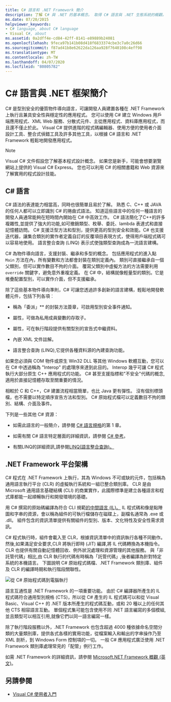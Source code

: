 ```yaml
---
title: C# 語言和 .NET Framework 簡介
description: 了解 C# 與 .NET 的基本概念。 取得 C# 語言與 .NET 生態系統的概觀。
ms.date: 07/20/2015
helpviewer_keywords:
- C# language, about C# language
- Visual C#, about
ms.assetid: 0a2dff4e-cd84-42ff-8141-e89889b24081
ms.openlocfilehash: 9feca97b141b08d418f6833374cbe3c7a0c26d66
ms.sourcegitcommit: f87ad41b8e62622da126aa928f7640108c4eff98
ms.translationtype: MT
ms.contentlocale: zh-TW
ms.lasthandoff: 04/07/2020
ms.locfileid: "80805782"
---
```

# <a name="introduction-to-the-c-language-and-the-net-framework"></a>C# 語言與 .NET 框架簡介

C# 是型別安全的優質物件導向語言，可讓開發人員建置各種在 .NET Framework 上執行且兼具安全性與穩定性的應用程式。 您可以使用 C# 建立 Windows 用戶端應用程式、XML Web 服務、分散式元件、主從應用程式、資料庫應用程式，而且還不僅止於此。 Visual C# 提供進階的程式碼編輯器、使用方便的使用者介面設計工具、整合式偵錯工具及許多其他工具，以根據 C# 語言和 .NET Framework 輕鬆地開發應用程式。  
  
> [!NOTE]
> Visual C# 文件假設您了解基本程式設計概念。 如果您是新手，可能會想要瀏覽網站上提供的 Visual C# Express。 您也可以利用 C# 的相關書籍和 Web 資源來了解實用的程式設計技能。  
  
## <a name="c-language"></a>C# 語言

C# 語法的表達能力相當高，同時也很簡單且易於了解。 熟悉 C、C++ 或 JAVA 的任何人都可以立即識別 C# 的捲曲式語法。 知道這些語言中的任何一種語言的開發人員通常能夠在短時間內開始在 C# 中高效工作。 C# 語法簡化了C++的許多複雜性,並提供了強大的功能,如可撤銷類型、枚舉、委託、lambda 表達式和直接記憶體訪問。 C# 支援泛型方法和型別，提供更高的型別安全和效能。C# 也支援迭代器，讓集合類別的實作者定義自訂的反覆項目表現方式，使得用戶端程式碼可以容易地使用。 語言整合查詢 (LINQ) 表示式使強類型查詢成為一流語言建構。  
  
 C# 為物件導向語言，支援封裝、繼承和多型的概念。 包括應用程式的進入點 `Main` 方法在內，所有變數和方法都會封裝在類別定義內。 類別可直接繼承自一個父類別，但可以實作數目不拘的介面。 覆寫父類別中虛擬方法的方法需要利用 `override` 關鍵字，避免意外重複定義。 在 C# 中，結構就像輕量型的類別。它是堆疊配置型別，可以實作介面，但不支援繼承。  
  
 除了這些基本物件導向準則，C# 可讓您透過許多創新的語言建構，輕鬆地開發軟體元件，包括下列各項︰  
  
- 稱為「委派」** 的封裝方法簽章，可啟用型別安全事件通知。  
  
- 屬性，可做為私用成員變數的存取子。  
  
- 屬性，可在執行階段提供有關型別的宣告式中繼資料。  
  
- 內嵌 XML 文件註解。  
  
- 語言整合查詢 (LINQ),它提供各種資料源的內建查詢功能。  
  
 如果您必須與 COM 物件或原生 Win32 DLL 等其他 Windows 軟體互動，您可以在 C# 中透過稱為 "Interop" 的處理序來達到此目的。 Interop 幾乎可讓 C# 程式執行大部分原生 C++ 應用程式的功能。 C# 甚至支援指標和"不安全"代碼的概念,適用於直接記憶體存取至關重要的情況。  
  
 相較於 C 和 C++，C# 建置流程相當簡單，也比 Java 更有彈性。 沒有個別標頭檔，也不需要以特定順序宣告方法和型別。 C# 原始程式檔可以定義數目不拘的類別、結構、介面及事件。  
  
 下列是一些其他 C# 資源：  
  
- 如需此語言的一般簡介，請參閱 [C# 語言規格](/dotnet/csharp/language-reference/language-specification/introduction)的第 1 章。  
  
- 如需有關 C# 語言特定層面的詳細資訊，請參閱 [C# 參考](../language-reference/index.md)。  
  
- 有關LINQ的詳細資訊,請參閱[LINQ(語言整合查詢)。](../programming-guide/concepts/linq/index.md)  

## <a name="net-framework-platform-architecture"></a>.NET Framework 平台架構

 C# 程式在 .NET Framework 上執行，其為 Windows 不可或缺的元件，包括稱為通用語言執行平台 (CLR) 的虛擬執行系統和一組已整合類別庫。 CLR 是由 Microsoft 通用語言基礎結構 (CLI) 的商業實作，此國際標準是建立各種語言和程式庫都能一起順暢執行和開發環境的基礎。  
  
 用 C# 撰寫的原始碼編譯為符合 CLI 規範[的中間語言 (IL)。](../../standard/managed-code.md) IL 程式碼和像是點陣圖和字串的資源，會以稱為組件的可執行檔儲存在磁碟上，副檔名通常為 .exe 或 .dll。 組件包含的資訊清單提供有關組件的型別、版本、文化特性及安全性需求資訊。  
  
 C# 程式執行時，組件會載入至 CLR，根據資訊清單中的資訊執行各種不同動作。 然後,如果滿足安全要求,CLR 將執行即時 (JIT) 編譯,將 IL 代碼轉換為本機指令。 CLR 也提供有關自動記憶體回收、例外狀況處理和資源管理的其他服務。 與「非託管代碼」相比,由 CLR 執行的代碼有時稱為「託管代碼」,後者編譯為針對特定系統的本機語言。 下圖說明 C# 原始程式碼檔、.NET Framework 類別庫、組件及 CLR 的編譯時期和執行階段關聯性。  
  
 ![從 C# 原始程式碼到電腦執行](./media/introduction-to-the-csharp-language-and-the-net-framework/net-architecture-relationships.png)  
  
 語言互通性是 .NET Framework 的一項重要功能。 由於 C# 編譯器所產生的 IL 程式碼符合通用型別規格 (CTS)，所以從 C# 產生的 IL 程式碼可以和從 Visual Basic、Visual C++ 的 .NET 版本所產生的程式碼互動，或和 20 種以上的任何其他 CTS 相容語言互動。 單個程式集可能包含使用不同 .NET 語言編寫的多個模組,並且類型可以相互引用,就像它們以同一語言編寫一樣。  
  
 除了執行階段服務以外，.NET Framework 也包含超過 4000 種依據命名空間分類的大量類別庫，提供各式各樣的實用功能，從檔案輸入和輸出的字串操作乃至 XML 剖析，到 Windows Form 控制項的一切。 一般 C# 應用程式廣泛使用 .NET Framework 類別庫處理常見的「配管」例行工作。  
  
 如需 .NET Framework 的詳細資訊，請參閱 [Microsoft.NET Framework 概觀 (英文)](../../framework/get-started/overview.md)。  
  
## <a name="see-also"></a>另請參閱

- [Visual C# 使用者入門](/visualstudio/ide/quickstart-csharp-console)
